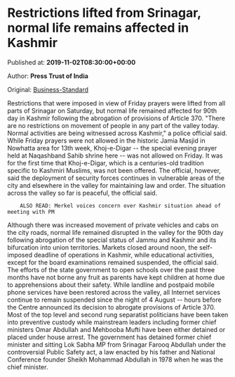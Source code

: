 
# Restrictions lifted from Srinagar, normal life remains affected in Kashmir

Published at: **2019-11-02T08:30:00+00:00**

Author: **Press Trust of India**

Original: [Business-Standard](https://www.business-standard.com/article/pti-stories/restrictions-imposed-on-friday-lifted-from-all-parts-of-srinagar-119110200390_1.html)

Restrictions that were imposed in view of Friday prayers were lifted from all parts of Srinagar on Saturday, but normal life remained affected for 90th day in Kashmir following the abrogation of provisions of Article 370.
"There are no restrictions on movement of people in any part of the valley today. Normal activities are being witnessed across Kashmir," a police official said.
While Friday prayers were not allowed in the historic Jamia Masjid in Nowhatta area for 13th week, Khoj-e-Digar -- the special evening prayer held at Naqashband Sahib shrine here -- was not allowed on Friday. It was for the first time that Khoj-e-Digar, which is a centuries-old tradition specific to Kashmiri Muslims, was not been offered.
The official, however, said the deployment of security forces continues in vulnerable areas of the city and elsewhere in the valley for maintaining law and order. The situation across the valley so far is peaceful, the official said.

        ALSO READ: Merkel voices concern over Kashmir situation ahead of meeting with PM
      
Although there was increased movement of private vehicles and cabs on the city roads, normal life remained disrupted in the valley for the 90th day following abrogation of the special status of Jammu and Kashmir and its bifurcation into union territories. Markets closed around noon, the self-imposed deadline of operations in Kashmir, while educational activities, except for the board examinations remained suspended, the official said.
The efforts of the state government to open schools over the past three months have not borne any fruit as parents have kept children at home due to apprehensions about their safety.
While landline and postpaid mobile phone services have been restored across the valley, all Internet services continue to remain suspended since the night of 4 August -- hours before the Centre announced its decision to abrogate provisions of Article 370. Most of the top level and second rung separatist politicians have been taken into preventive custody while mainstream leaders including former chief ministers Omar Abdullah and Mehbooba Mufti have been either detained or placed under house arrest.
The government has detained former chief minister and sitting Lok Sabha MP from Srinagar Farooq Abdullah under the controversial Public Safety act, a law enacted by his father and National Conference founder Sheikh Mohammad Abdullah in 1978 when he was the chief minister.
